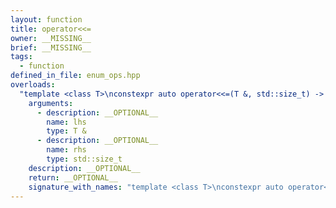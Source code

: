 ```yaml
---
layout: function
title: operator<<=
owner: __MISSING__
brief: __MISSING__
tags:
  - function
defined_in_file: enum_ops.hpp
overloads:
  "template <class T>\nconstexpr auto operator<<=(T &, std::size_t) -> std::enable_if_t<stlab::implementation::has_enabled_bitmask<T>, T &>":
    arguments:
      - description: __OPTIONAL__
        name: lhs
        type: T &
      - description: __OPTIONAL__
        name: rhs
        type: std::size_t
    description: __OPTIONAL__
    return: __OPTIONAL__
    signature_with_names: "template <class T>\nconstexpr auto operator<<=(T & lhs, std::size_t rhs) -> std::enable_if_t<stlab::implementation::has_enabled_bitmask<T>, T &>"
---
```

